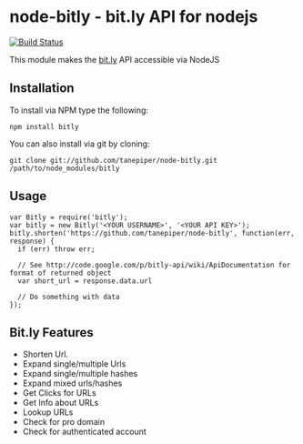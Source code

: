 node-bitly - bit.ly API for nodejs
====================

[![Build Status](https://secure.travis-ci.org/tanepiper/node-bitly.png)](http://travis-ci.org/tanepiper/node-bitly)


This module makes the [bit.ly](http://bitly.com) API accessible via NodeJS

Installation
------------

To install via NPM type the following:

    npm install bitly

You can also install via git by cloning:

    git clone git://github.com/tanepiper/node-bitly.git /path/to/node_modules/bitly


Usage
-----

    var Bitly = require('bitly');
    var bitly = new Bitly('<YOUR USERNAME>', '<YOUR API KEY>');
    bitly.shorten('https://github.com/tanepiper/node-bitly', function(err, response) {
      if (err) throw err;

      // See http://code.google.com/p/bitly-api/wiki/ApiDocumentation for format of returned object
      var short_url = response.data.url

      // Do something with data
    });


Bit.ly Features
---------------
* Shorten Url.
* Expand single/multiple Urls
* Expand single/multiple hashes
* Expand mixed urls/hashes
* Get Clicks for URLs
* Get Info about URLs
* Lookup URLs
* Check for pro domain
* Check for authenticated account
